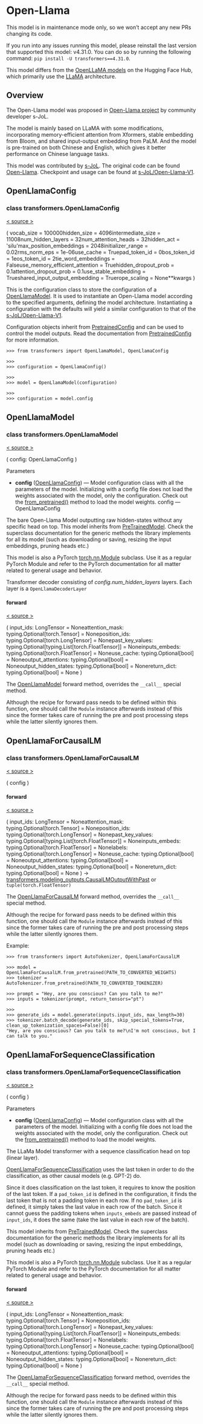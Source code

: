 # Open-Llama

This model is in maintenance mode only, so we won’t accept any new PRs changing its code.

If you run into any issues running this model, please reinstall the last version that supported this model: v4.31.0. You can do so by running the following command: `pip install -U transformers==4.31.0`.

This model differs from the [OpenLLaMA models](https://huggingface.co/models?search=openllama) on the Hugging Face Hub, which primarily use the [LLaMA](llama) architecture.

## Overview

The Open-Llama model was proposed in [Open-Llama project](https://github.com/s-JoL/Open-Llama) by community developer s-JoL.

The model is mainly based on LLaMA with some modifications, incorporating memory-efficient attention from Xformers, stable embedding from Bloom, and shared input-output embedding from PaLM. And the model is pre-trained on both Chinese and English, which gives it better performance on Chinese language tasks.

This model was contributed by [s-JoL](https://huggingface.co/s-JoL). The original code can be found [Open-Llama](https://github.com/s-JoL/Open-Llama). Checkpoint and usage can be found at [s-JoL/Open-Llama-V1](https://huggingface.co/s-JoL/Open-Llama-V1).

## OpenLlamaConfig

### class transformers.OpenLlamaConfig

[< source \>](https://github.com/huggingface/transformers/blob/v4.34.0/src/transformers/models/deprecated/open_llama/configuration_open_llama.py#L33)

( vocab\_size = 100000hidden\_size = 4096intermediate\_size = 11008num\_hidden\_layers = 32num\_attention\_heads = 32hidden\_act = 'silu'max\_position\_embeddings = 2048initializer\_range = 0.02rms\_norm\_eps = 1e-06use\_cache = Truepad\_token\_id = 0bos\_token\_id = 1eos\_token\_id = 2tie\_word\_embeddings = Falseuse\_memory\_efficient\_attention = Truehidden\_dropout\_prob = 0.1attention\_dropout\_prob = 0.1use\_stable\_embedding = Trueshared\_input\_output\_embedding = Truerope\_scaling = None\*\*kwargs )

This is the configuration class to store the configuration of a [OpenLlamaModel](/docs/transformers/v4.34.0/en/model_doc/open-llama#transformers.OpenLlamaModel). It is used to instantiate an Open-Llama model according to the specified arguments, defining the model architecture. Instantiating a configuration with the defaults will yield a similar configuration to that of the [s-JoL/Open-Llama-V1](https://huggingface.co/s-JoL/Open-Llama-V1).

Configuration objects inherit from [PretrainedConfig](/docs/transformers/v4.34.0/en/main_classes/configuration#transformers.PretrainedConfig) and can be used to control the model outputs. Read the documentation from [PretrainedConfig](/docs/transformers/v4.34.0/en/main_classes/configuration#transformers.PretrainedConfig) for more information.

```
>>> from transformers import OpenLlamaModel, OpenLlamaConfig

>>> 
>>> configuration = OpenLlamaConfig()

>>> 
>>> model = OpenLlamaModel(configuration)

>>> 
>>> configuration = model.config
```

## OpenLlamaModel

### class transformers.OpenLlamaModel

[< source \>](https://github.com/huggingface/transformers/blob/v4.34.0/src/transformers/models/deprecated/open_llama/modeling_open_llama.py#L533)

( config: OpenLlamaConfig )

Parameters

-   **config** ([OpenLlamaConfig](/docs/transformers/v4.34.0/en/model_doc/open-llama#transformers.OpenLlamaConfig)) — Model configuration class with all the parameters of the model. Initializing with a config file does not load the weights associated with the model, only the configuration. Check out the [from\_pretrained()](/docs/transformers/v4.34.0/en/main_classes/model#transformers.PreTrainedModel.from_pretrained) method to load the model weights. config — OpenLlamaConfig

The bare Open-Llama Model outputting raw hidden-states without any specific head on top. This model inherits from [PreTrainedModel](/docs/transformers/v4.34.0/en/main_classes/model#transformers.PreTrainedModel). Check the superclass documentation for the generic methods the library implements for all its model (such as downloading or saving, resizing the input embeddings, pruning heads etc.)

This model is also a PyTorch [torch.nn.Module](https://pytorch.org/docs/stable/nn.html#torch.nn.Module) subclass. Use it as a regular PyTorch Module and refer to the PyTorch documentation for all matter related to general usage and behavior.

Transformer decoder consisting of _config.num\_hidden\_layers_ layers. Each layer is a `OpenLlamaDecoderLayer`

#### forward

[< source \>](https://github.com/huggingface/transformers/blob/v4.34.0/src/transformers/models/deprecated/open_llama/modeling_open_llama.py#L588)

( input\_ids: LongTensor = Noneattention\_mask: typing.Optional\[torch.Tensor\] = Noneposition\_ids: typing.Optional\[torch.LongTensor\] = Nonepast\_key\_values: typing.Optional\[typing.List\[torch.FloatTensor\]\] = Noneinputs\_embeds: typing.Optional\[torch.FloatTensor\] = Noneuse\_cache: typing.Optional\[bool\] = Noneoutput\_attentions: typing.Optional\[bool\] = Noneoutput\_hidden\_states: typing.Optional\[bool\] = Nonereturn\_dict: typing.Optional\[bool\] = None )

The [OpenLlamaModel](/docs/transformers/v4.34.0/en/model_doc/open-llama#transformers.OpenLlamaModel) forward method, overrides the `__call__` special method.

Although the recipe for forward pass needs to be defined within this function, one should call the `Module` instance afterwards instead of this since the former takes care of running the pre and post processing steps while the latter silently ignores them.

## OpenLlamaForCausalLM

### class transformers.OpenLlamaForCausalLM

[< source \>](https://github.com/huggingface/transformers/blob/v4.34.0/src/transformers/models/deprecated/open_llama/modeling_open_llama.py#L721)

( config )

#### forward

[< source \>](https://github.com/huggingface/transformers/blob/v4.34.0/src/transformers/models/deprecated/open_llama/modeling_open_llama.py#L751)

( input\_ids: LongTensor = Noneattention\_mask: typing.Optional\[torch.Tensor\] = Noneposition\_ids: typing.Optional\[torch.LongTensor\] = Nonepast\_key\_values: typing.Optional\[typing.List\[torch.FloatTensor\]\] = Noneinputs\_embeds: typing.Optional\[torch.FloatTensor\] = Nonelabels: typing.Optional\[torch.LongTensor\] = Noneuse\_cache: typing.Optional\[bool\] = Noneoutput\_attentions: typing.Optional\[bool\] = Noneoutput\_hidden\_states: typing.Optional\[bool\] = Nonereturn\_dict: typing.Optional\[bool\] = None ) → [transformers.modeling\_outputs.CausalLMOutputWithPast](/docs/transformers/v4.34.0/en/main_classes/output#transformers.modeling_outputs.CausalLMOutputWithPast) or `tuple(torch.FloatTensor)`

The [OpenLlamaForCausalLM](/docs/transformers/v4.34.0/en/model_doc/open-llama#transformers.OpenLlamaForCausalLM) forward method, overrides the `__call__` special method.

Although the recipe for forward pass needs to be defined within this function, one should call the `Module` instance afterwards instead of this since the former takes care of running the pre and post processing steps while the latter silently ignores them.

Example:

```
>>> from transformers import AutoTokenizer, OpenLlamaForCausalLM

>>> model = OpenLlamaForCausalLM.from_pretrained(PATH_TO_CONVERTED_WEIGHTS)
>>> tokenizer = AutoTokenizer.from_pretrained(PATH_TO_CONVERTED_TOKENIZER)

>>> prompt = "Hey, are you conscious? Can you talk to me?"
>>> inputs = tokenizer(prompt, return_tensors="pt")

>>> 
>>> generate_ids = model.generate(inputs.input_ids, max_length=30)
>>> tokenizer.batch_decode(generate_ids, skip_special_tokens=True, clean_up_tokenization_spaces=False)[0]
"Hey, are you conscious? Can you talk to me?\nI'm not conscious, but I can talk to you."
```

## OpenLlamaForSequenceClassification

### class transformers.OpenLlamaForSequenceClassification

[< source \>](https://github.com/huggingface/transformers/blob/v4.34.0/src/transformers/models/deprecated/open_llama/modeling_open_llama.py#L902)

( config )

Parameters

-   **config** ([OpenLlamaConfig](/docs/transformers/v4.34.0/en/model_doc/open-llama#transformers.OpenLlamaConfig)) — Model configuration class with all the parameters of the model. Initializing with a config file does not load the weights associated with the model, only the configuration. Check out the [from\_pretrained()](/docs/transformers/v4.34.0/en/main_classes/model#transformers.PreTrainedModel.from_pretrained) method to load the model weights.

The LLaMa Model transformer with a sequence classification head on top (linear layer).

[OpenLlamaForSequenceClassification](/docs/transformers/v4.34.0/en/model_doc/open-llama#transformers.OpenLlamaForSequenceClassification) uses the last token in order to do the classification, as other causal models (e.g. GPT-2) do.

Since it does classification on the last token, it requires to know the position of the last token. If a `pad_token_id` is defined in the configuration, it finds the last token that is not a padding token in each row. If no `pad_token_id` is defined, it simply takes the last value in each row of the batch. Since it cannot guess the padding tokens when `inputs_embeds` are passed instead of `input_ids`, it does the same (take the last value in each row of the batch).

This model inherits from [PreTrainedModel](/docs/transformers/v4.34.0/en/main_classes/model#transformers.PreTrainedModel). Check the superclass documentation for the generic methods the library implements for all its model (such as downloading or saving, resizing the input embeddings, pruning heads etc.)

This model is also a PyTorch [torch.nn.Module](https://pytorch.org/docs/stable/nn.html#torch.nn.Module) subclass. Use it as a regular PyTorch Module and refer to the PyTorch documentation for all matter related to general usage and behavior.

#### forward

[< source \>](https://github.com/huggingface/transformers/blob/v4.34.0/src/transformers/models/deprecated/open_llama/modeling_open_llama.py#L918)

( input\_ids: LongTensor = Noneattention\_mask: typing.Optional\[torch.Tensor\] = Noneposition\_ids: typing.Optional\[torch.LongTensor\] = Nonepast\_key\_values: typing.Optional\[typing.List\[torch.FloatTensor\]\] = Noneinputs\_embeds: typing.Optional\[torch.FloatTensor\] = Nonelabels: typing.Optional\[torch.LongTensor\] = Noneuse\_cache: typing.Optional\[bool\] = Noneoutput\_attentions: typing.Optional\[bool\] = Noneoutput\_hidden\_states: typing.Optional\[bool\] = Nonereturn\_dict: typing.Optional\[bool\] = None )

The [OpenLlamaForSequenceClassification](/docs/transformers/v4.34.0/en/model_doc/open-llama#transformers.OpenLlamaForSequenceClassification) forward method, overrides the `__call__` special method.

Although the recipe for forward pass needs to be defined within this function, one should call the `Module` instance afterwards instead of this since the former takes care of running the pre and post processing steps while the latter silently ignores them.